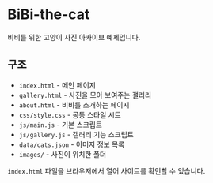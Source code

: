 # BiBi-the-cat

비비를 위한 고양이 사진 아카이브 예제입니다.

## 구조

- `index.html` - 메인 페이지
- `gallery.html` - 사진을 모아 보여주는 갤러리
- `about.html` - 비비를 소개하는 페이지
- `css/style.css` - 공통 스타일 시트
- `js/main.js` - 기본 스크립트
- `js/gallery.js` - 갤러리 기능 스크립트
- `data/cats.json` - 이미지 정보 목록
- `images/` - 사진이 위치한 폴더

`index.html` 파일을 브라우저에서 열어 사이트를 확인할 수 있습니다.
